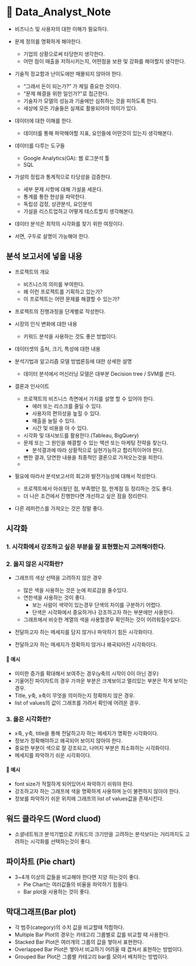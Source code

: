# 🔎 Data_Analyst_Note



- 비즈니스 및 사용자의 대한 이해가 필요하다.

- 문제 정의를 명확하게 해야한다.
  - 기업의 상황으로써 타당한지 생각한다.
  - 어떤 점이 매출을 저하시키는지, 어떤점을 보완 및 강화를 해야할지 생각한다.

- 기술적 정교함과 난이도에만 매몰되지 않아야 한다.
    - “그래서 돈이 되는가?” 가 제일 중요한 것이다.
    - "문제 해결을 위한 일인가?"로 접근한다.
    - 기술자가 모델의 성능과 기술에만 심취하는 것을 피하도록 한다.
    - 세상에 모든 기술들은 실제로 활용되어야 의미가 있다.

- 데이터에 대한 이해를 한다.
  - 데이터를 통해 파악해야할 지표, 요인들에 어떤것이 있는지 생각해본다.

- 데이터를 다루는 도구들
  - Google Analytics(GA): 웹 로그분석 툴
  - SQL

- 가설의 정립과 통계적으로 타당성을 검증한다.
  - 세부 문제 사항에 대해 가설을 세운다.
  - 통계를 통한 현상을 파악한다.
  - 독립성 검정, 상관분석, 요인분석
  - 가설을 리스트업하고 어떻게 테스트할지 생각해본다.

- 데이터 분석은 최적의 시각화를 찾기 위한 여정이다.

- 서면, 구두로 설명이 가능해야 한다.

## 분석 보고서에 넣을 내용
- 프로젝트의 개요
  - 비즈니스의 의미를 부여한다.
  - 왜 이런 프로젝트를 기획하고 있는가?
  - 이 프로젝트는 어떤 문제를 해결할 수 있는가? 

- 프로젝트의 진행과정을 단계별로 작성한다.

- 시장의 인식 변화에 대한 내용
  - 키워드 분석을 사용하는 것도 좋은 방법이다.

- 데이터셋의 출처, 크기, 특성에 대한 내용

- 분석기법과 알고리즘 모델 방법론등에 대한 상세한 설명
  - 데이터 분석에서 머신러닝 모델은 대부분 Decision tree / SVM를 쓴다.

- 결론과 인사이트
  - 프로젝트의 비즈니스 측면에서 가치를 설명 할 수 있어야 한다.
    - 에러 또는 리스크를 줄일 수 있다.
    - 사용자의 편의성을 높힐 수 있다.
    - 매출을 늘릴 수 있다.
    - 시간 및 비용을 아 수 있다.
  - 시각화 및 대시보드를 활용한다.(Tableau, BigQuery)
  - 문제 또는 그 원인을 해결할 수 있는 액션 또는 마케팅 전략을 찾는다.
    - 분석결과에 따라 상황적으로 실현가능하고 합리적이어야 한다.
  - 뻔한 결과, 당연한 내용을 최종적인 결론으로 가져오는것을 피한다.
  - 


- 필요에 따라서 분석보고서의 회고와 발전가능성에 대해서 작성한다.
  - 프로젝트에서 아쉬웠던 점, 부족했던 점, 한계점 등 정리하는 것도 좋다.
  - 더 나은 조건에서 진행한다면 개선하고 싶은 점을 정리한다.

- 다른 레퍼런스를 가져오는 것은 정말 좋다.

## 시각화

### 1. 시각화에서 강조하고 싶은 부분을 잘 표현했는지 고려해야한다.



### 2. 옳지 않은 시각화란?
  - 그래프의 색상 선택을 고려하지 않은 경우
    - 많은 색을 사용하는 것은 눈에 피로감을 줄수있다.
    - 연한색을 사용하는 것이 좋다.
      - 보는 사람이 색약이 있는경우 단색의 차이를 구분하기 어렵다.
      - 단색은 시각화에서 중요하거나 강조하고자 하는 부분에만 사용한다.
    - 그래프에서 비슷한 계열의 색을 사용할경우 확인하는 것이 어려워질수있다.
    
  - 전달하고자 하는 메세지를 담지 않거나 파악하기 힘든 시각화이다.
  
  - 전달하고자 하는 메세지가 정확하지 않거나 왜곡되어진 시각화이다.
  
  
#### 📌 예시
- 미미한 증가를 확대해서 보여주는 경우(y축의 시작이 0이 아닌 경우)
- 기울어진 파이차트의 경우 가까운 부분은 크게보이고 멀리있는 부분은 작게 보이는 경우.
- Title, y축, x축이 무엇을 의미하는지 정확하지 않은 경우.
- list of values의 값이 그래프를 가려서 확인에 어려운 경우.



### 3. 옳은 시각화란?
  - x축, y축, title을 통해 전달하고자 하는 메세지가 명확한 시각화이다.
  - 정보가 정확해야하고 왜곡되어 보이지 않아야 한다.
  - 중요한 부분이 색으로 잘 강조되고, 나머지 부분은 최소화하는 시각화이다.
  - 메세지를 파악하기 쉬운 시각화이다.
  
  
#### 📌 예시
- font size가 적절하게 되어있어서 파악하기 쉬워야 한다.
- 강조하고자 하는 그래프에 색을 명확하게 사용하며 눈이 불편하지 않아야 한다.
- 정보를 파악하기 쉬운 위치에 그래프의 list of values값을 존재시킨다.


  
## 워드 클라우드 (Word cluod)
- 소셜네트워크 분석기법으로 키워드의 크기만을 고려하는 분석보다는 거리까지도 고려하는 시각화를 선택하는것이 좋다.

## 파이차트 (Pie chart)
- 3~4개 이상의 값들을 비교해야 한다면 지양 하는것이 좋다.
  - Pie Chart는 여러값들의 비율을 파악하기 힘들다.
  - Bar plot을 사용하는 것이 좋다.
  
## 막대그래프(Bar plot)
- 각 범주(category)의 수치 값을 비교할때 적합하다.
-  Multiple Bar Plot의 경우는 카테고리 그룹별로 값를 비교할 때 사용한다.
-  Stacked Bar Plot은 여러개의 그룹의 값을 쌓아서 표현한다.
-  Overlapped Bar Plot은 쌓아서 비교하기 어려울 때 겹쳐서 표현하는 방법이다.
-  Grouped Bar Plot은 그룹별 카테고리 bar를 모아서 배치하는 방법이다.
